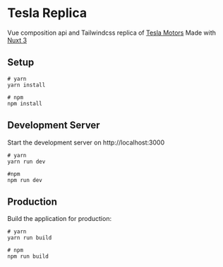 # Tesla Replica
Vue composition api and Tailwindcss replica of [Tesla Motors](https://www.tesla.com/) Made with [Nuxt 3](https://nuxt.com/)



## Setup
```
# yarn
yarn install

# npm
npm install
```


## Development Server
Start the development server on http://localhost:3000
```
# yarn
yarn run dev

#npm
npm run dev
```

## Production
Build the application for production:
```
# yarn
yarn run build

# npm
npm run build
```
